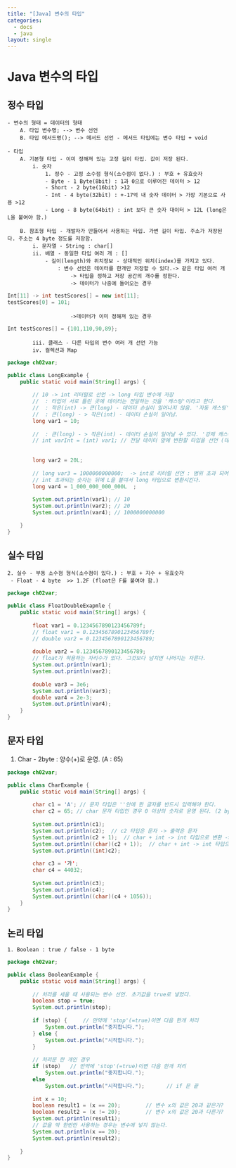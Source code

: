 ```yaml
---
title: "[Java] 변수의 타입"
categories:
  - docs
  - java
layout: single
---
```


# Java 변수의 타입

## 정수 타입
    - 변수의 형태 = 데이터의 형태
        A. 타입 변수명; --> 변수 선언
        B. 타입 메서드명(); --> 메서드 선언 - 메서드 타입에는 변수 타입 + void
 
    - 타입
        A. 기본형 타입 - 이미 정해져 있는 고정 길이 타입. 값이 저장 된다.
            i. 숫자
                1. 정수 - 고정 소수점 형식(소수점이 없다.) : 부호 + 유효숫자
                - Byte - 1 Byte(8bit) : 1과 0으로 이루어진 데이터 > 12
                - Short - 2 byte(16bit) >12
                - Int - 4 byte(32bit) : +-17억 내 숫자 데이터 > 가장 기본으로 사용 >12
                - Long - 8 byte(64bit) : int 보다 큰 숫자 대이터 > 12L (long은 L을 붙여야 함.)
		
		B. 참조형 타입 - 개발자가 만들어서 사용하는 타입. 가변 길이 타입. 주소가 저장된다. 주소는 4 byte 정도를 저장함.
			i. 문자열 - String : char[]
			ii. 배열 - 동일한 타입 여러 개 : []
				- 길이(length)와 위치정보 - 상대적인 위치(index)를 가지고 있다. 
					: 변수 선언은 데이터를 한개만 저장할 수 있다.-> 같은 타입 여러 개	
						-> 타입을 정하고 저장 공간의 개수를 정한다.
						-> 데이터가 나중에 들어오는 경우
```java
Int[11] -> int testScores[] = new int[11];
testScores[0] = 101;
```
						->데이터가 이미 정해져 있는 경우
```java
Int testScores[] = {101,110,90,89};
```
				
			iii. 클래스 - 다른 타입의 변수 여러 개 선언 가능
			iv. 컬렉션과 Map

```java
package ch02var;

public class LongExample {
	public static void main(String[] args) {
		
		// 10 -> int 리터럴로 선언 -> long 타입 변수에 저장
		//  : 타입이 서로 틀린 곳에 데이터는 전달하는 것을 '캐스팅'이라고 한다.
		//  : 작은(int) -> 큰(long) - 데이터 손실이 일어나지 않음. '자동 캐스팅'
		//  : 큰(long) - > 작은(int) - 데이터 손실이 일어남.
		long var1 = 10;
		
		//  : 큰(long) - > 작은(int) - 데이터 손실이 일어날 수 있다. '강제 캐스팅'
		// int varInt = (int) var1; // 전달 데이터 앞에 변환할 타입을 선언 (데이터 손실이 일어나도 감수하겠다.)
		
		
		long var2 = 20L;
		
		// long var3 = 1000000000000;  -> int로 리터럴 선언 : 범위 초과 되어 오류
		// int 초과되는 숫자는 뒤에 L을 붙여서 long 타입으로 변환시킨다.
		long var4 = 1_000_000_000_000L	;
		
		System.out.println(var1); // 10
		System.out.println(var2); // 20
		System.out.println(var4); // 1000000000000

	}
}
```

## 실수 타입
    2. 실수 - 부동 소수점 형식(소수점이 있다.) : 부호 + 지수 + 유효숫자
     - Float - 4 byte  >> 1.2F (float은 F를 붙여야 함.)

```java
package ch02var;

public class FloatDoubleExapmle {
	public static void main(String[] args) {
		
		float var1 = 0.1234567890123456789f;
		// float var1 = 0.1234567890123456789f;  
		// double var2 = 0.1234567890123456789;
		
		double var2 = 0.1234567890123456789;
		// float가 혀용하는 자리수가 있다. 그것보다 넘치면 나머지는 자른다.
		System.out.println(var1);
		System.out.println(var2);
		
		double var3 = 3e6;
		System.out.println(var3);
		double var4 = 2e-3;
		System.out.println(var4);
	}
}
```

## 문자 타입
   1. Char - 2byte : 양수(+)로 운영.  (A : 65)

```java
package ch02var;

public class CharExample {
	public static void main(String[] args) {
		
		char c1 = 'A'; // 문자 타입은 ''안에 한 글자를 반드시 입력해야 한다.
		char c2 = 65; // char 문자 타입인 경우 0 이상의 숫자로 운영 된다. (2 byte 크기)
		
		System.out.println(c1);
		System.out.println(c2);  // c2 타입은 문자 -> 출력은 문자
		System.out.println(c2 + 1);  // char + int -> int 타입으로 변환 -> 숫자 출력
		System.out.println((char)(c2 + 1));  // char + int -> int 타입으로 변환 -> 숫자 출력
		System.out.println((int)c2);
		
		char c3 = '가';
		char c4 = 44032;
		
		System.out.println(c3);
		System.out.println(c4);
		System.out.println((char)(c4 + 1056));
	}
}
```

## 논리 타입
    1. Boolean : true / false - 1 byte

```java
package ch02var;

public class BooleanExample {
	public static void main(String[] args) {
		
		// 처리를 세울 때 사용되는 변수 선언. 초기값을 true로 넣었다.
		boolean stop = true;
		System.out.println(stop);
		
		if (stop) { 	// 만약에 'stop'(=true)이면 다음 한개 처리
			System.out.println("중지합니다.");
		} else {
			System.out.println("시작합니다.");
		}
		
		// 처리문 한 개인 경우
		if (stop)  	// 만약에 'stop'(=true)이면 다음 한개 처리
			System.out.println("중지합니다.");
		else 
			System.out.println("시작합니다.");		// if 문 끝
		
		int x = 10;
		boolean result1 = (x == 20);		// 변수 x의 값은 20과 같은가?
		boolean result2 = (x != 20);		// 변수 x의 값은 20과 다른가?
		System.out.println(result1);
		// 값을 딱 한번만 사용하는 경우는 변수에 넣지 않는다.
		System.out.println(x == 20);
		System.out.println(result2);
		
	}
}
```
